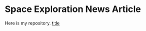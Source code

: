 # Space Exploration News Article

Here is my repository.
[title](https://najerachris.github.io/lab-2-fall-2023/)
